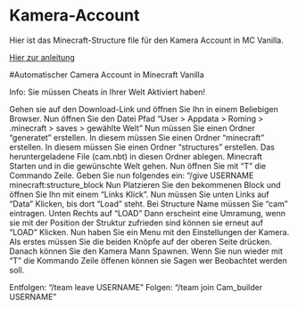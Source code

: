 # Kamera-Account
Hier ist das Minecraft-Structure file für den Kamera Account in MC Vanilla.

[Hier zur anleitung](https://pc-tipp.com/cam-acc)


#Automatischer Camera Account in Minecraft Vanilla

Info: Sie müssen Cheats in Ihrer Welt Aktiviert haben!

Gehen sie auf den Download-Link und öffnen Sie Ihn in einem Beliebigen Browser.
Nun öffnen Sie den Datei Pfad “User > Appdata > Roming > .minecraft > saves > gewählte Welt”
Nun müssen Sie einen Ordner “generatet” erstellen.
In diesem müssen Sie einen Ordner “minecraft” erstellen.
In diesem müssen Sie einen Ordner “structures” erstellen.
Das heruntergeladene File (cam.nbt) in diesen Ordner ablegen.
Minecraft Starten und in die gewünschte Welt gehen.
Nun öffnen Sie mit “T” die Commando Zeile.
Geben Sie nun folgendes ein: “/give USERNAME minecraft:structure_block
Nun Platzieren Sie den bekommenen Block und öffnen Sie Ihn mit einem “Links Klick”.
Nun müssen Sie unten Links auf “Data” Klicken, bis dort “Load” steht.
Bei Structure Name müssen Sie “cam” eintragen.
Unten Rechts auf “LOAD”
Dann erscheint eine Umramung, wenn sie mit der Position der Struktur zufrieden sind können sie erneut auf “LOAD” Klicken.
Nun haben Sie ein Menu mit den Einstellungen der Kamera.
Als erstes müssen Sie die beiden Knöpfe auf der oberen Seite drücken.
Danach können Sie den Kamera Mann Spawnen.
Wenn Sie nun wieder mit “T” die Kommando Zeile öffenen können sie Sagen wer Beobachtet werden soll.

Entfolgen: “/team leave USERNAME” Folgen: “/team join Cam_builder USERNAME”
